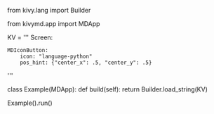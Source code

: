 from kivy.lang import Builder

from kivymd.app import MDApp

KV = '''
Screen:

    MDIconButton:
        icon: "language-python"
        pos_hint: {"center_x": .5, "center_y": .5}
'''


class Example(MDApp):
    def build(self):
        return Builder.load_string(KV)


Example().run()